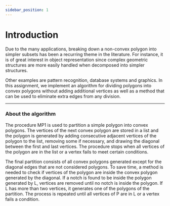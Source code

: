 ```yaml
---
sidebar_position: 1
---
```


# Introduction

Due to the many applications, breaking down a non-convex polygon into simpler subsets has been a recurring theme in the literature. For instance, it is of great interest in object representation since complex geometric structures are more easily handled when decomposed into simpler structures. 

Other examples are pattern recognition, database systems and graphics. In this assignment, we implement an algorithm for dividing polygons into convex polygons without adding additional vertices as well as a method that can be used to eliminate extra edges from any division.

***

### About the algorithm

The procedure MP1 is used to partition a simple polygon into convex polygons. The vertices of the next convex polygon are stored in a list and the polygon is generated by adding consecutive adjacent vertices of the polygon to the list, removing some if necessary, and drawing the diagonal between the first and last vertices. The procedure stops when all vertices of the polygon are in the list or a vertex fails to meet certain conditions. 

The final partition consists of all convex polygons generated except for the diagonal edges that are not considered polygons. To save time, a method is needed to check if vertices of the polygon are inside the convex polygon generated by the diagonal. If a notch is found to be inside the polygon generated by L, vertices are removed until no notch is inside the polygon. If L has more than two vertices, it generates one of the polygons of the partition. The process is repeated until all vertices of P are in L or a vertex fails a condition.


